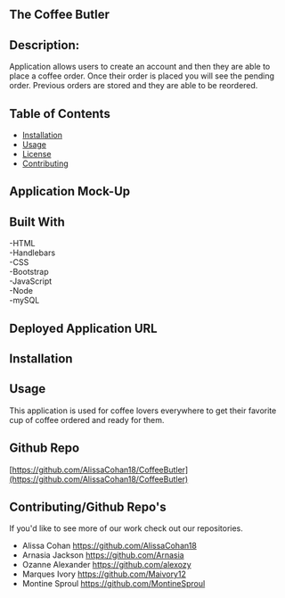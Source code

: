 ## The Coffee Butler

## Description:
Application allows users to create an account and then they are able to place a coffee order. Once their order is placed you will see the pending order. Previous orders are stored and they are able to be reordered.

## Table of Contents
* [Installation](#installation)
* [Usage](#usage)
* [License](#license)
* [Contributing](#contributing)

## Application Mock-Up

## Built With
-HTML   
-Handlebars  
-CSS  
-Bootstrap  
-JavaScript  
-Node  
-mySQL  

## Deployed Application URL

## Installation

## Usage
This application is used for coffee lovers everywhere to get their favorite cup of coffee ordered and ready for them.
## Github Repo
[https://github.com/AlissaCohan18/CoffeeButler](https://github.com/AlissaCohan18/CoffeeButler)

## Contributing/Github Repo's
If you'd like to see more of our work check out our repositories.
* Alissa Cohan https://github.com/AlissaCohan18
* Arnasia Jackson https://github.com/Arnasia
* Ozanne Alexander https://github.com/alexozy
* Marques Ivory https://github.com/Maivory12
* Montine Sproul https://github.com/MontineSproul